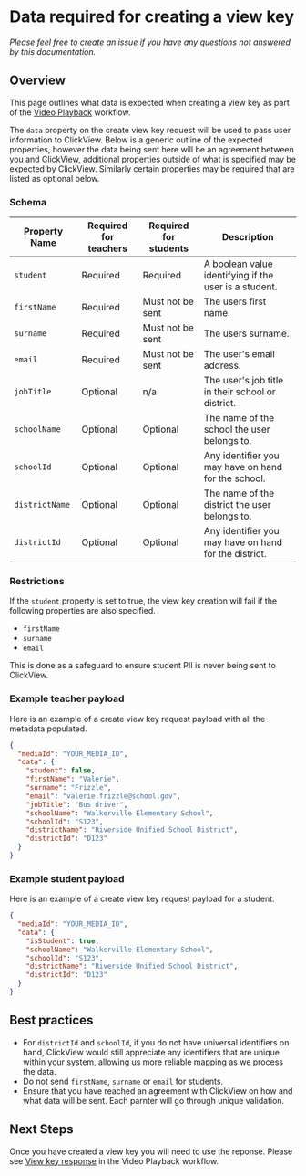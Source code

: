 # Data required for creating a view key

_Please feel free to create an issue if you have any questions not answered by this documentation._

## Overview
This page outlines what data is expected when creating a view key as part of the [Video Playback](video-playback.md) workflow.

The `data` property on the create view key request will be used to pass user information to ClickView. Below is a generic outline of the expected properties, however the data being sent here will be an agreement between you and ClickView, additional properties outside of what is specified may be expected by ClickView. Similarly certain properties may be required that are listed as optional below.

### Schema

|Property Name|Required for teachers|Required for students|Description|
|---|---|---|---|
|`student`|Required|Required|A boolean value identifying if the user is a student.|
|`firstName`|Required|Must not be sent|The users first name.|
|`surname`|Required|Must not be sent|The users surname.|
|`email`|Required|Must not be sent|The user's email address.|
|`jobTitle`|Optional|n/a|The user's job title in their school or district.|
|`schoolName`|Optional|Optional|The name of the school the user belongs to.|
|`schoolId`|Optional|Optional|Any identifier you may have on hand for the school.|
|`districtName`|Optional|Optional|The name of the district the user belongs to.|
|`districtId`|Optional|Optional|Any identifier you may have on hand for the district.|

### Restrictions
If the `student` property is set to true, the view key creation will fail if the following properties are also specified.
- `firstName`
- `surname`
- `email`

This is done as a safeguard to ensure student PII is never being sent to ClickView.

### Example teacher payload
Here is an example of a create view key request payload with all the metadata populated.

```json
{
  "mediaId": "YOUR_MEDIA_ID",
  "data": {
    "student": false,
    "firstName": "Valerie",
    "surname": "Frizzle",
    "email": "valerie.frizzle@school.gov",
    "jobTitle": "Bus driver",
    "schoolName": "Walkerville Elementary School",
    "schoolId": "S123",
    "districtName": "Riverside Unified School District",
    "districtId": "D123"
  }
}
```

### Example student payload
Here is an example of a create view key request payload for a student.

```json
{
  "mediaId": "YOUR_MEDIA_ID",
  "data": {
    "isStudent": true,
    "schoolName": "Walkerville Elementary School",
    "schoolId": "S123",
    "districtName": "Riverside Unified School District",
    "districtId": "D123"
  }
}
```

## Best practices
- For `districtId` and `schoolId`, if you do not have universal identifiers on hand, ClickView would still appreciate any identifiers that are unique within your system, allowing us more reliable mapping as we process the data.
- Do not send `firstName`, `surname` or `email` for students.
- Ensure that you have reached an agreement with ClickView on how and what data will be sent. Each parnter will go through unique validation.

## Next Steps
Once you have created a view key you will need to use the reponse. Please see [View key response](video-playback.md#view-key-response) in the Video Playback workflow.